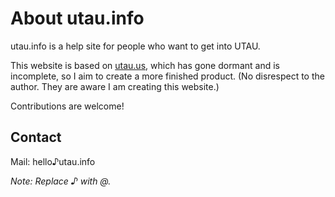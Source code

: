 # About utau.info

utau.info is a help site for people who want to get into UTAU.

This website is based on [utau.us](https://utau.us), which has gone dormant and is incomplete, so I aim to create a more finished product. (No disrespect to the author. They are aware I am creating this website.)

Contributions are welcome!

## Contact

Mail: hello♪utau.info

*Note: Replace ♪ with @.*
